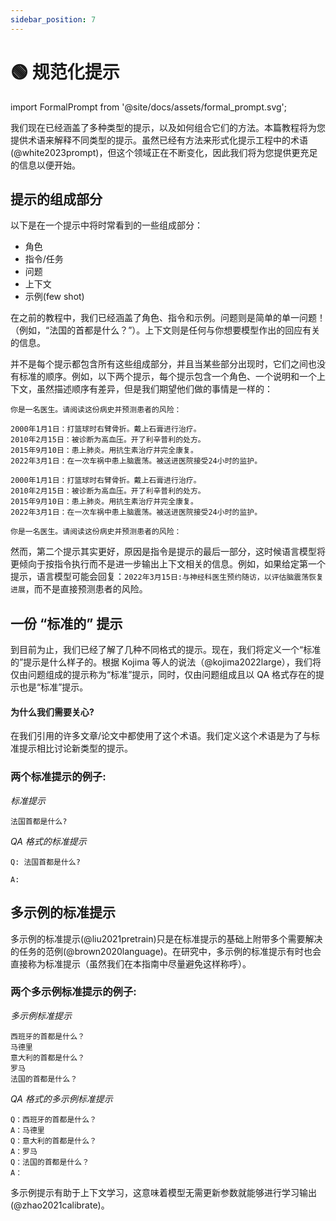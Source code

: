 ```yaml
---
sidebar_position: 7
---
```


# 🟢 规范化提示

import FormalPrompt from '@site/docs/assets/formal_prompt.svg';

<div style={{textAlign: 'center'}}>
  <FormalPrompt style={{width:"800px",height:"300px",verticalAlign:"top"}}/>
</div>

我们现在已经涵盖了多种类型的提示，以及如何组合它们的方法。本篇教程将为您提供术语来解释不同类型的提示。虽然已经有方法来形式化提示工程中的术语(@white2023prompt)，但这个领域正在不断变化，因此我们将为您提供更充足的信息以便开始。

## 提示的组成部分

以下是在一个提示中将时常看到的一些组成部分：

- 角色
- 指令/任务
- 问题
- 上下文
- 示例(few shot)

在之前的教程中，我们已经涵盖了角色、指令和示例。问题则是简单的单一问题！（例如，“法国的首都是什么？”）。上下文则是任何与你想要模型作出的回应有关的信息。

并不是每个提示都包含所有这些组成部分，并且当某些部分出现时，它们之间也没有标准的顺序。例如，以下两个提示，每个提示包含一个角色、一个说明和一个上下文，虽然描述顺序有差异，但是我们期望他们做的事情是一样的：

```text
你是一名医生。请阅读这份病史并预测患者的风险：

2000年1月1日：打篮球时右臂骨折。戴上石膏进行治疗。
2010年2月15日：被诊断为高血压。开了利辛普利的处方。
2015年9月10日：患上肺炎。用抗生素治疗并完全康复。
2022年3月1日：在一次车祸中患上脑震荡。被送进医院接受24小时的监护。
```

```text
2000年1月1日：打篮球时右臂骨折。戴上石膏进行治疗。
2010年2月15日：被诊断为高血压。开了利辛普利的处方。
2015年9月10日：患上肺炎。用抗生素治疗并完全康复。
2022年3月1日：在一次车祸中患上脑震荡。被送进医院接受24小时的监护。

你是一名医生。请阅读这份病史并预测患者的风险：
```

然而，第二个提示其实更好，原因是指令是提示的最后一部分，这时候语言模型将更倾向于按指令执行而不是进一步输出上下文相关的信息。例如，如果给定第一个提示，语言模型可能会回复：`2022年3月15日:与神经科医生预约随访，以评估脑震荡恢复进展`，而不是直接预测患者的风险。


## 一份 “标准的” 提示

到目前为止，我们已经了解了几种不同格式的提示。现在，我们将定义一个“标准的”提示是什么样子的。根据 Kojima 等人的说法（@kojima2022large），我们将仅由问题组成的提示称为“标准”提示，同时，仅由问题组成且以 QA 格式存在的提示也是“标准”提示。

#### 为什么我们需要关心?

在我们引用的许多文章/论文中都使用了这个术语。我们定义这个术语是为了与标准提示相比讨论新类型的提示。

### 两个标准提示的例子:


_标准提示_
```
法国首都是什么?
```

_QA 格式的标准提示_
```
Q: 法国首都是什么?

A:
```

## 多示例的标准提示

多示例的标准提示(@liu2021pretrain)只是在标准提示的基础上附带多个需要解决的任务的范例(@brown2020language)。在研究中，多示例的标准提示有时也会直接称为标准提示（虽然我们在本指南中尽量避免这样称呼）。

### 两个多示例标准提示的例子:

_多示例标准提示_

```
西班牙的首都是什么？
马德里
意大利的首都是什么？
罗马
法国的首都是什么？
```

_QA 格式的多示例标准提示_
```
Q：西班牙的首都是什么？
A：马德里
Q：意大利的首都是什么？
A：罗马
Q：法国的首都是什么？
A：
```

多示例提示有助于上下文学习，这意味着模型无需更新参数就能够进行学习输出(@zhao2021calibrate)。